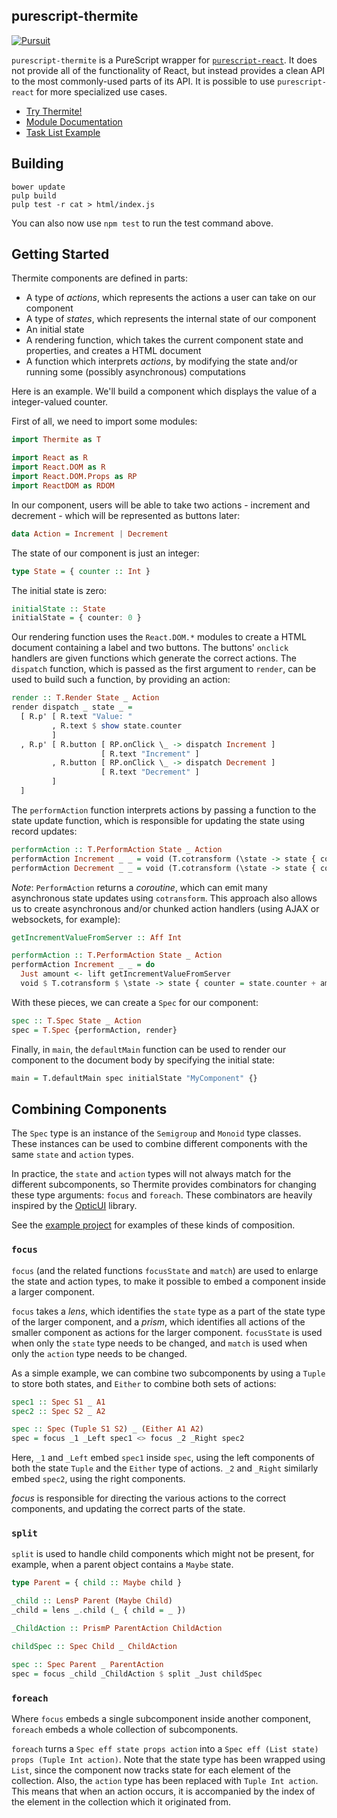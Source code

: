 ## purescript-thermite

[![Pursuit](http://pursuit.purescript.org/packages/purescript-thermite/badge)](http://pursuit.purescript.org/packages/purescript-thermite/)

`purescript-thermite` is a PureScript wrapper for [`purescript-react`](http://github.com/purescript-contrib/purescript-react). It does not provide all of the functionality of React, but instead provides a clean API to the most commonly-used parts of its API. It is possible to use `purescript-react` for more specialized use cases.

- [Try Thermite!](http://try.purescript.org/?backend=thermite)
- [Module Documentation](generated-docs/Thermite.md)
- [Task List Example](http://try.purescript.org/?gist=f5f273e4c5e4161fceff&backend=thermite)

## Building

```
bower update
pulp build
pulp test -r cat > html/index.js
```

You can also now use `npm test` to run the test command above.

## Getting Started

Thermite components are defined in parts:

- A type of _actions_, which represents the actions a user can take on our component
- A type of _states_, which represents the internal state of our component
- An initial state
- A rendering function, which takes the current component state and properties, and creates a HTML document
- A function which interprets _actions_, by modifying the state and/or running some (possibly asynchronous) computations

Here is an example. We'll build a component which displays the value of a integer-valued counter.

First of all, we need to import some modules:

```purescript
import Thermite as T

import React as R
import React.DOM as R
import React.DOM.Props as RP
import ReactDOM as RDOM
```

In our component, users will be able to take two actions - increment and decrement - which will be represented as buttons later:

```purescript
data Action = Increment | Decrement
```

The state of our component is just an integer:

```purescript
type State = { counter :: Int }
```

The initial state is zero:

```purescript
initialState :: State
initialState = { counter: 0 }
```

Our rendering function uses the `React.DOM.*` modules to create a HTML document containing a label and two buttons. The buttons' `onclick` handlers are given functions which generate the correct actions. The `dispatch` function, which is passed as the first argument to `render`, can be used to build such a function, by providing an action:

```purescript
render :: T.Render State _ Action
render dispatch _ state _ =
  [ R.p' [ R.text "Value: "
         , R.text $ show state.counter
         ]
  , R.p' [ R.button [ RP.onClick \_ -> dispatch Increment ]
                    [ R.text "Increment" ]
         , R.button [ RP.onClick \_ -> dispatch Decrement ]
                    [ R.text "Decrement" ]
         ]
  ]
```

The `performAction` function interprets actions by passing a function to the state update function, which is responsible for updating the state using record updates:

```purescript
performAction :: T.PerformAction State _ Action
performAction Increment _ _ = void (T.cotransform (\state -> state { counter = state.counter + 1 }))
performAction Decrement _ _ = void (T.cotransform (\state -> state { counter = state.counter - 1 }))
```

_Note_: `PerformAction` returns a _coroutine_, which can emit many asynchronous state updates using `cotransform`. This approach also allows us to create asynchronous and/or chunked action handlers (using AJAX or websockets, for example):

```purescript
getIncrementValueFromServer :: Aff Int

performAction :: T.PerformAction State _ Action
performAction Increment _ _ = do
  Just amount <- lift getIncrementValueFromServer
  void $ T.cotransform $ \state -> state { counter = state.counter + amount }
```

With these pieces, we can create a `Spec` for our component:

```purescript
spec :: T.Spec State _ Action
spec = T.Spec {performAction, render}
```

Finally, in `main`, the `defaultMain` function can be used to render our component to the document body by specifying the initial state:

```purescript
main = T.defaultMain spec initialState "MyComponent" {}
```

## Combining Components

The `Spec` type is an instance of the `Semigroup` and `Monoid` type classes. These instances can be used to combine different components with the same `state` and `action` types.

In practice, the `state` and `action` types will not always match for the different subcomponents, so Thermite provides combinators for changing these type arguments: `focus` and `foreach`. These combinators are heavily inspired by the [OpticUI](https://github.com/zrho/purescript-optic-ui) library.

See the [example project](test/) for examples of these kinds of composition.

### `focus`

`focus` (and the related functions `focusState` and `match`) are used to enlarge the state and action types, to make it possible to embed a component inside a larger component.

`focus` takes a _lens_, which identifies the `state` type as a part of the state type of the larger component, and a _prism_, which identifies all actions of the smaller component as actions for the larger component. `focusState` is used when only the `state` type needs to be changed, and `match` is used when only the `action` type needs to be changed.

As a simple example, we can combine two subcomponents by using a `Tuple` to store both states, and `Either` to combine both sets of actions:

```purescript
spec1 :: Spec S1 _ A1
spec2 :: Spec S2 _ A2

spec :: Spec (Tuple S1 S2) _ (Either A1 A2)
spec = focus _1 _Left spec1 <> focus _2 _Right spec2
```

Here, `_1` and `_Left` embed `spec1` inside `spec`, using the left components of both the state `Tuple` and the `Either` type of actions. `_2` and `_Right` similarly embed `spec2`, using the right components.

_focus_ is responsible for directing the various actions to the correct components, and updating the correct parts of the state.

### `split`

`split` is used to handle child components which might not be present, for
example, when a parent object contains a `Maybe` state.

```purescript
type Parent = { child :: Maybe child }

_child :: LensP Parent (Maybe Child)
_child = lens _.child (_ { child = _ })

_ChildAction :: PrismP ParentAction ChildAction

childSpec :: Spec Child _ ChildAction

spec :: Spec Parent _ ParentAction
spec = focus _child _ChildAction $ split _Just childSpec
```

### `foreach`

Where `focus` embeds a single subcomponent inside another component, `foreach` embeds a whole collection of subcomponents.

`foreach` turns a `Spec eff state props action` into a `Spec eff (List state) props (Tuple Int action)`. Note that the state type has been wrapped using `List`, since the component now tracks state for each element of the collection. Also, the `action` type has been replaced with `Tuple Int action`. This means that when an action occurs, it is accompanied by the index of the element in the collection which it originated from.
